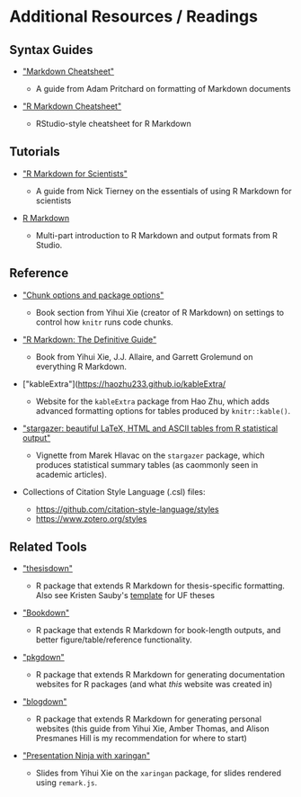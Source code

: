 # Additional Resources / Readings

## Syntax Guides

* ["Markdown Cheatsheet"](https://github.com/adam-p/markdown-here/wiki/Markdown-Cheatsheet)
  - A guide from Adam Pritchard on formatting of Markdown documents

* ["R Markdown Cheatsheet"](https://github.com/rstudio/cheatsheets/raw/master/rmarkdown-2.0.pdf)
  - RStudio-style cheatsheet for R Markdown

## Tutorials

* ["R Markdown for Scientists"](https://rmd4sci.njtierney.com/)
  - A guide from Nick Tierney on the essentials of using R Markdown for scientists
  
* [R Markdown](https://rmarkdown.rstudio.com/lesson-1.html)
  - Multi-part introduction to R Markdown and output formats from R Studio.

## Reference

* ["Chunk options and package options"](https://yihui.org/knitr/options/)
  - Book section from Yihui Xie (creator of R Markdown) on settings to control how `knitr` runs code chunks.

* ["R Markdown: The Definitive Guide"](https://bookdown.org/yihui/rmarkdown/)
  - Book from Yihui Xie, J.J. Allaire, and Garrett Grolemund on everything R Markdown.

* ["kableExtra"](https://haozhu233.github.io/kableExtra/
  - Website for the `kableExtra` package from Hao Zhu, which adds advanced formatting options for tables produced by `knitr::kable()`.

* ["stargazer: beautiful LaTeX, HTML and ASCII tables from R statistical output"](https://cran.r-project.org/web/packages/stargazer/vignettes/stargazer.pdf)
  - Vignette from Marek Hlavac on the `stargazer` package, which produces statistical summary tables (as caommonly seen in academic articles).

* Collections of Citation Style Language (.csl) files:
  - https://github.com/citation-style-language/styles
  - https://www.zotero.org/styles

## Related Tools

* ["thesisdown"](https://github.com/ismayc/thesisdown)
  - R package that extends R Markdown for thesis-specific formatting. Also see Kristen Sauby's [template](https://github.com/ksauby/thesisdownufl) for UF theses

* ["Bookdown"](https://bookdown.org/)
  - R package that extends R Markdown for book-length outputs, and better figure/table/reference functionality.
  
* ["pkgdown"](https://pkgdown.r-lib.org/)
  - R package that extends R Markdown for generating documentation websites for R packages (and what *this* website was created in)

* ["blogdown"](https://bookdown.org/yihui/blogdown/)
  - R package that extends R Markdown for generating personal websites (this guide from Yihui Xie, Amber Thomas, and Alison Presmanes Hill is my recommendation for where to start)
  
* ["Presentation Ninja with xaringan"](https://slides.yihui.org/xaringan/#1)
  - Slides from Yihui Xie on the `xaringan` package, for slides rendered using `remark.js`.
